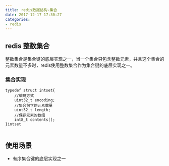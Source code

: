 ```yaml
---
title: redis数据结构-集合
date: 2017-12-17 17:30:27
categories:
- redis
---
```


## redis 整数集合
整数集合是集合键的底层实现之一，当一个集合只包含整数元素，并且这个集合的元素数量不多时，redis使用整数集合作为集合键的底层实现之一。

### 集合实现
<!--more-->
```
typedef struct intset{
	//编码方式
	uint32_t encoding;
	//集合包含的元素数量
	uint32_t length;
	//保存元素的数组
	int8_t contents[];
}intset


```




## 使用场景
* 有序集合键的底层实现之一
